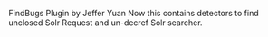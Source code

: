 FindBugs Plugin by Jeffer Yuan
Now this contains detectors to find unclosed Solr Request and un-decref Solr searcher.